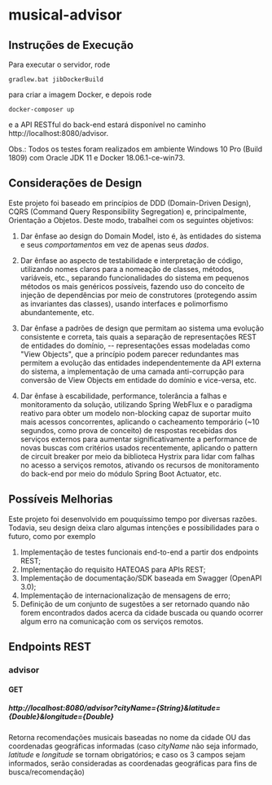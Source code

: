 # musical-advisor

## Instruções de Execução

Para executar o servidor, rode

```
gradlew.bat jibDockerBuild
```
para criar a imagem Docker, e depois rode

```
docker-composer up
```
e a API RESTful do back-end estará disponível no caminho http://localhost:8080/advisor.
  
Obs.: Todos os testes foram realizados em ambiente Windows 10 Pro (Build 1809) com Oracle JDK 11 e Docker 18.06.1-ce-win73.

## Considerações de Design

Este projeto foi baseado em princípios de DDD (Domain-Driven Design), CQRS (Command Query Responsibility Segregation) e, principalmente, Orientação a Objetos. Deste modo, trabalhei com os seguintes objetivos:

1. Dar ênfase ao design do Domain Model, isto é, às entidades do sistema e seus *comportamentos* em vez de apenas seus *dados*.

2. Dar ênfase ao aspecto de testabilidade e interpretação de código, utilizando nomes claros para a nomeação de classes, métodos, variáveis, etc., separando funcionalidades do sistema em pequenos métodos os mais genéricos possíveis, fazendo uso do conceito de injeção de dependências por meio de construtores (protegendo assim as invariantes das classes), usando interfaces e polimorfismo abundantemente, etc.

3. Dar ênfase a padrões de design que permitam ao sistema uma evolução consistente e correta, tais quais a separação de representações REST de entidades do domínio, -- representações essas modeladas como "View Objects", que a princípio podem parecer redundantes mas permitem a evolução das entidades independentemente da API externa do sistema, a implementação de uma camada anti-corrupção para conversão de View Objects em entidade do domínio e vice-versa, etc.

4. Dar ênfase à escabilidade, performance, tolerância a falhas e monitoramento da solução, utilizando Spring WebFlux e o paradigma reativo para obter um modelo non-blocking capaz de suportar muito mais acessos concorrentes, aplicando o cacheamento temporário (~10 segundos, como prova de conceito) de respostas recebidas dos serviços externos para aumentar significativamente a performance de novas buscas com critérios usados recentemente, aplicando o pattern de circuit breaker por meio da biblioteca Hystrix para lidar com falhas no acesso a serviços remotos, ativando os recursos de monitoramento do back-end por meio do módulo Spring Boot Actuator, etc.

## Possíveis Melhorias

Este projeto foi desenvolvido em pouquíssimo tempo por diversas razões. Todavia, seu design deixa claro algumas intenções e possibilidades para o futuro, como por exemplo

1. Implementação de testes funcionais end-to-end a partir dos endpoints REST;
2. Implementação do requisito HATEOAS para APIs REST;
3. Implementação de documentação/SDK baseada em Swagger (OpenAPI 3.0);
4. Implementação de internacionalização de mensagens de erro;
5. Definição de um conjunto de sugestões a ser retornado quando não forem encontrados dados acerca da cidade buscada ou quando ocorrer algum erro na comunicação com os serviços remotos.


## Endpoints REST

### advisor

#### GET
##### http://localhost:8080/advisor?cityName={String}&latitude={Double}&longitude={Double}

Retorna recomendações musicais baseadas no nome da cidade OU das coordenadas geográficas informadas (caso *cityName* não seja informado, *latitude* e *longitude* se tornam obrigatórios; e caso os 3 campos sejam informados, serão consideradas as coordenadas geográficas para fins de busca/recomendação)
